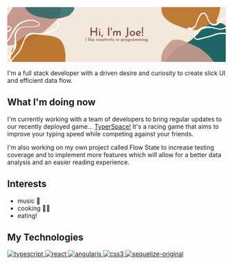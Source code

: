 <img src='banner.png'>

I'm a full stack developer with a driven desire and curiosity to create slick UI and efficient data flow. 

## What I'm doing now
I'm currently working with a team of developers to bring regular updates to our recently deployed game... <a href='https://typerspace-game.herokuapp.com/'>TyperSpace!</a> It's a racing game that aims to improve your typing speed while competing against your friends.

I'm also working on my own project called Flow State to increase testing coverage and to implement more features which will allow for a better data analysis and an easier reading experience.

## Interests
- music 🎹
- cooking 👨‍🍳
- eating! 

## My Technologies
<a href='https://www.typescriptlang.org/' target='_blank'> <img src='https://icongr.am/devicon/typescript-original.svg?size=128&color=currentColor' alt='typescript' width='40' height='40'/></a><a href='https://reactjs.org/' target='_blank'> <img src='https://icongr.am/devicon/react-original.svg?size=128&color=currentColor' alt='react' width='40' height='40'/></a><a href='https://angular.io' target='_blank'> <img src='https://icongr.am/devicon/angularjs-original.svg?size=128&color=currentColor' alt='angularjs' width='40' height='40'/> </a><a href='https://graphql.github.io/' target='_blank'> <img src='https://user-images.githubusercontent.com/25126281/102015838-d4678280-3d55-11eb-81d2-cd2a79ea3a82.png' alt='css3' width='40' height='40'/></a><a href='https://www.postgresql.org' target='_blank'> <img src='https://icongr.am/devicon/postgresql-original-wordmark.svg?size=128&color=ffffff' alt='sequelize-original' width='40' height='40'/></a>
